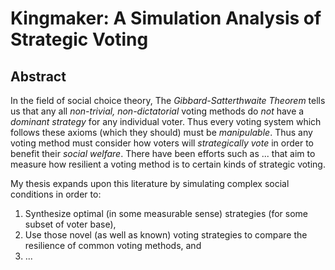 # Kingmaker: A Simulation Analysis of Strategic Voting

## Abstract
In the field of social choice theory, The _Gibbard-Satterthwaite Theorem_ tells us that any all _non-trivial, non-dictatorial_ voting methods do _not_ have a _dominant strategy_ for any individual voter. Thus every voting system which follows these axioms (which they should) must be _manipulable_. Thus any voting method must consider how voters will _strategically vote_ in order to benefit their _social welfare_. There have been efforts such as ... that aim to measure how resilient a voting method is to certain kinds of strategic voting.

  My thesis expands upon this literature by simulating complex social conditions in order to:

  1. Synthesize optimal (in some measurable sense) strategies (for some subset of voter base),
  2. Use those novel (as well as known) voting strategies to compare the resilience of common voting methods, and
  3. ...
